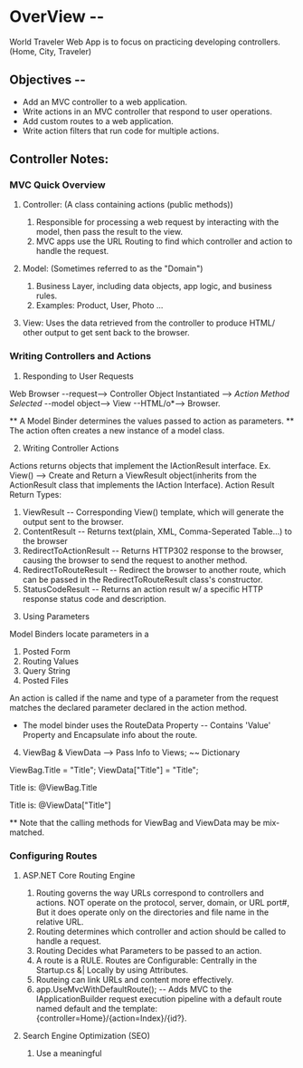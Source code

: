 # OverView --
 
World Traveler Web App is to focus on practicing developing controllers. (Home, City, Traveler)

## Objectives --

- Add an MVC controller to a web application.
- Write actions in an MVC controller that respond to user operations.
- Add custom routes to a web application. 
- Write action filters that run code for multiple actions.

## Controller Notes:

### MVC Quick Overview

1. Controller: (A class containing actions (public methods))
   1) Responsible for processing a web request by interacting with the model, then pass the result to the view.
   2) MVC apps use the URL Routing to find which controller and action to handle the request.

2. Model: (Sometimes referred to as the "Domain")
   1) Business Layer, including data objects, app logic, and business rules.
   2) Examples: Product, User, Photo ...

3. View:
   Uses the data retrieved from the controller to produce HTML/ other output to get sent back to the browser.

### Writing Controllers and Actions

1. Responding to User Requests

Web Browser --request--> Controller Object Instantiated --> *Action Method Selected* --model object--> View --HTML/o*--> Browser.

** A Model Binder determines the values passed to action as parameters.
** The action often creates a new instance of a model class.

2. Writing Controller Actions

Actions returns objects that implement the IActionResult interface.
	Ex. View() --> Create and Return a ViewResult object(inherits from the ActionResult class that implements the IAction Interface).
Action Result Return Types:
  1) ViewResult -- Corresponding View() template, which will generate the output sent to the browser.
  2) ContentResult -- Returns text(plain, XML, Comma-Seperated Table...) to the browser
  3) RedirectToActionResult -- Returns HTTP302 response to the browser, causing the browser to send the request to another method.
  4) RedirectToRouteResult -- Redirect the browser to another route, which can be passed in the RedirectToRouteResult class's constructor.
  5) StatusCodeResult -- Returns an action result w/ a specific HTTP response status code and description.

3. Using Parameters

Model Binders locate parameters in a 
  1) Posted Form
  2) Routing Values
  3) Query String
  4) Posted Files

An action is called if the name and type of a parameter from the request matches the declared parameter declared in the action method.
* <Behind the Scenes> The model binder uses the RouteData Property -- Contains 'Value' Property and Encapsulate info about the route.

4. ViewBag & ViewData --> Pass Info to Views; ~~ Dictionary

ViewBag.Title = "Title";		ViewData["Title"] = "Title";
<p> Title is: @ViewBag.Title </p>	<p> Title is: @ViewData["Title"] </p>

** Note that the calling methods for ViewBag and ViewData may be mix-matched.

### Configuring Routes

1. ASP.NET Core Routing Engine
   1) Routing governs the way URLs correspond to controllers and actions.
   	      NOT operate on the protocol, server, domain, or URL port#, 
	      But it does operate only on the directories and file name in the relative URL.
   2) Routing determines which controller and action should be called to handle a request.
   3) Routing Decides what Parameters to be passed to an action.
   4) A route is a RULE. Routes are Configurable: Centrally in the Startup.cs &| Locally by using Attributes.
   5) Routeing can link URLs and content more effectively.
   6) app.UseMvcWithDefaultRoute(); -- Adds MVC to the IApplicationBuilder request execution pipeline
                                       with a default route named default and the template: {controller=Home}/{action=Index}/{id?}.

2. Search Engine Optimization (SEO)
   1) Use a meaningful <title> element in the <head>section of the HTML. 
   2) Use accurate <meta name=“keywords“> tag in the <head> element to include keywords that describe the content of the page 
   3) Use accurate <meta name=“description“> tag in the <head> element to include a sentence that describes the content of the page
   4) Choose a domain name that includes keywords
   5) Use keywords in the <h1>, <h2>, or <h3> heading elements
   6) Ensure that URLs do not include Globally Unique Identifiers (GUIDs) or long query text 

3. Configuring Routes by Using Convention-Based Routing
   1) Use Convention-Based Routing by Defining routes in Startup.cs Configure Method.
   2) Convention-Based Routes may contain following properties: name, template, defaults, constraints, and dataTokens
   3) Example: app.UseMvc(routes =>
               {
	          routes.MapRoute(
		     name: "myRoute", // Assigns name to a route, NOT involved in Matching/Request Forwarding.
		     template: "{controller}/{action}/{param}", // URL pattern to determine if the route should be used.
		     defaults: new { controller = "Some", action = "ShowParam" },
		     constraints: new { param = "[0-9]+" },
		     dataTokens: new { locale = "en-US" });  // Specify the data tokens for the route, Containing a name and a value.
	       });
   4) If 404 errors received for every request (regardless of the relative URL), Check the ROUTES CONFIGURED in the app.
   5) Routes are evaluated in the order in which they are added.
   6) To fix a route to a single controller, apecify a value for the controller variable in the default property.
   
4. Using Routes to Pass Parameters
   1) Access the segment variables' values by 2 means: using the RouteData.Values collection / model binding  to pass values to action parameters.
   2) Example: string id = (string)RouteData.Values["id"];   return Content("id: " + id); // Use RouteData.Values collection.
               public IActionResult Print(string id) { }  // Use Model Binding.
      string parameter: /Example/Print/1   relative URL <- the action returns: id: 1
                        /Example/Print/    relative URL <- the action returns: id:
      int parameter:    /Example/Print/1   relative URL <- the action returns: id: 1 
                        /Example/Print/a   relative URL <- the action returns: id: 0 
			/Example/Print     relative URL <- the action returns: id: 0 // int is a value type, cannot store null values
      nullable parameter: /Example/Print/1 relative URL <- the action returns: id: 1
                          /Example/Print/a relative URL <- the action returns: id: 
			  /Example/Print   relative URL <- the action returns: id: 
      optional parameter: /Example/Print/1 relative URL <- the action returns: id: 
                          /Example/Print/a relative URL <- the action returns: id: 444 
			  /Example/Print   relative URL <- the action returns: id: 444 

5. Configuring Routes by using Attributes

### Writing Action Filters

1. Action Filters Overview

2. Create and Use Action Filters

### Common Issue and Troubleshooting Tip

1. Issue: Navigate to an existing action though get an HTTP 404 Not Found Error. --> A Configuration-Based Route never took effect.
2. Troubleshooting tip: 
   Verify that the routes are configured correctly in the MVC app.
   Ensure to Add Configuration-Based Routes in the correct ORDER.
   Generally speaking, the most specific routes should be added FIRST and the lease specific should be added LAST.
